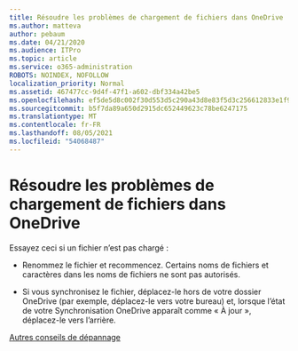 ```yaml
---
title: Résoudre les problèmes de chargement de fichiers dans OneDrive
ms.author: matteva
author: pebaum
ms.date: 04/21/2020
ms.audience: ITPro
ms.topic: article
ms.service: o365-administration
ROBOTS: NOINDEX, NOFOLLOW
localization_priority: Normal
ms.assetid: 467477cc-9d4f-47f1-a602-dbf334a42be5
ms.openlocfilehash: ef5de5d8c002f30d553d5c290a43d8e83f5d3c256612833e1f90ca65b6508e09
ms.sourcegitcommit: b5f7da89a650d2915dc652449623c78be6247175
ms.translationtype: MT
ms.contentlocale: fr-FR
ms.lasthandoff: 08/05/2021
ms.locfileid: "54068487"
---
```

# <a name="fix-problems-uploading-files-to-onedrive"></a>Résoudre les problèmes de chargement de fichiers dans OneDrive

Essayez ceci si un fichier n’est pas chargé :
  
- Renommez le fichier et recommencez. Certains noms de fichiers et caractères dans les noms de fichiers ne sont pas autorisés. 
    
- Si vous synchronisez le fichier, déplacez-le hors de votre dossier OneDrive (par exemple, déplacez-le vers votre bureau) et, lorsque l’état de votre Synchronisation OneDrive apparaît comme « À jour », déplacez-le vers l’arrière. 
    
[Autres conseils de dépannage](https://go.microsoft.com/fwlink/?linkid=873155)
  

